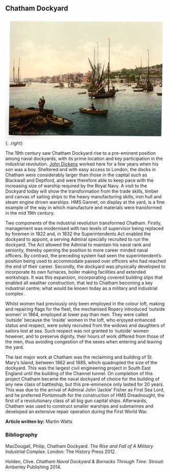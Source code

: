 <param ve-config style="article">

## Chatham Dockyard

![The Medway, Chatham. Photochrom Print Collection, Public domain, via Wikimedia Commons](images/The_Medway,_Chatham,_England-LCCN2002711859.jpg){: .right}

The 19th century saw Chatham Dockyard rise to a pre-eminent position among naval dockyards, with its prime location and key participation in the industrial revolution. [John Dickens](dickens/dickens-chatham) worked here for a few years when his son was a boy. Sheltered and with easy access to London, the docks in Chatham were considerably larger than those in the capital such as Blackwall and Deptford, and were therefore able to keep pace with the increasing size of warship required by the Royal Navy. A visit to the Dockyard today will show the transformation from the trade skills, timber and canvas of sailing ships to the heavy manufacturing skills, iron hull and steam engine driven warships.  HMS Gannet, on display at the yard, is a fine example of the way in which manufacture and materials were transformed in the mid 19th century. 

Two components of the industrial revolution transformed Chatham. Firstly, management was modernised with two levels of supervisor being replaced by foremen in 1822 and, in 1832 the Superintendents Act enabled the dockyard to appoint, a serving Admiral specially recruited to run the dockyard. The Act allowed the Admiral to maintain his naval rank and seniority, thereby opening the position to more career minded naval officers. By contrast, the preceding system had seen the superintendent’s position being used to accommodate passed over officers who had reached the end of their career. Secondly, the dockyard was physically developed to incorporate its own furnaces, boiler making facilities and extended workshops. It was this expansion, incorporating covered building slips that enabled all weather construction, that led to Chatham becoming a key industrial centre; what would be known today as a military and industrial complex .

Whilst women had previously only been employed in the colour loft, making and repairing flags for the fleet, the mechanised Ropery introduced ‘outside women’ in 1864, employed at lower pay than men. They were called ‘outside’ because the ‘inside’ women in the loft, who enjoyed enhanced status and respect, were solely recruited from the widows and daughters of sailors lost at sea. Such respect was not granted to ‘outside’ women however, and to preserve dignity, their hours of work differed from those of the men, thus avoiding congestion of the sexes when entering and leaving the yard.

The last major work at Chatham was the reclaiming and building of St. Mary’s Island, between 1862 and 1885, which quadrupled the size of the dockyard. This was the largest civil engineering project in South East England until the building of the Channel tunnel. On completion of this project Chatham became the naval dockyard of choice for the building of any new class of battleship, but this pre-eminence only lasted for 20 years. This was due to the arrival of Admiral John ‘Jackie’ Fisher as First Sea Lord, and he preferred Portsmouth for the construction of HMS Dreadnought, the first of a revolutionary class of all big gun capital ships. Afterwards, Chatham was used to construct smaller warships and submarines and developed an extensive repair operation during the First World War.

**Article written by:** Martin Watts

### Bibliography

MacDougall, Philip, Chatham Dockyard. _The Rise and Fall of A Military Industrial Complex_. London: The History Press 2012.

Holden, Clive. _Chatham Naval Dockyard & Barracks Through Time_. Stroud: Amberley Publishing 2014.
